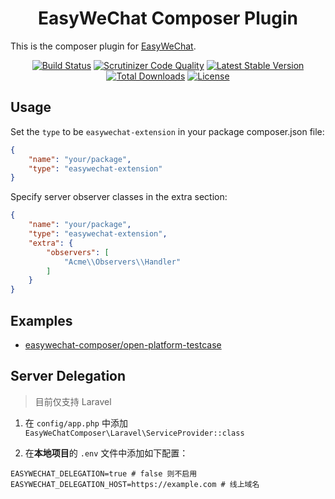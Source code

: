 <p align="center">
    <h1 align="center">EasyWeChat Composer Plugin</h1>
</p>


This is the composer plugin for [EasyWeChat](https://github.com/overtrue/wechat).

<p align="center">
    <a href="https://travis-ci.org/mingyoung/easywechat-composer"><img src="https://travis-ci.org/mingyoung/easywechat-composer.svg" alt="Build Status"></a>
    <a href="https://scrutinizer-ci.com/g/mingyoung/easywechat-composer/?branch=master"><img src="https://scrutinizer-ci.com/g/mingyoung/easywechat-composer/badges/quality-score.png?b=master" alt="Scrutinizer Code Quality"></a>
    <a href="https://packagist.org/packages/easywechat-composer/easywechat-composer"><img src="https://poser.pugx.org/easywechat-composer/easywechat-composer/v/stable.svg" alt="Latest Stable Version"></a>
    <a href="https://packagist.org/packages/easywechat-composer/easywechat-composer"><img src="https://poser.pugx.org/easywechat-composer/easywechat-composer/d/total.svg" alt="Total Downloads"></a>
    <a href="https://packagist.org/packages/easywechat-composer/easywechat-composer"><img src="https://poser.pugx.org/easywechat-composer/easywechat-composer/license.svg" alt="License"></a>
</p>

Usage
---

Set the `type` to be `easywechat-extension` in your package composer.json file:

```json
{
    "name": "your/package",
    "type": "easywechat-extension"
}
```

Specify server observer classes in the extra section:

```json
{
    "name": "your/package",
    "type": "easywechat-extension",
    "extra": {
        "observers": [
            "Acme\\Observers\\Handler"
        ]
    }
}
```

Examples
---
* [easywechat-composer/open-platform-testcase](https://github.com/mingyoung/open-platform-testcase)

Server Delegation
---

> 目前仅支持 Laravel

1. 在 `config/app.php` 中添加 `EasyWeChatComposer\Laravel\ServiceProvider::class`

2. 在**本地项目**的 `.env` 文件中添加如下配置：

```
EASYWECHAT_DELEGATION=true # false 则不启用
EASYWECHAT_DELEGATION_HOST=https://example.com # 线上域名
```
